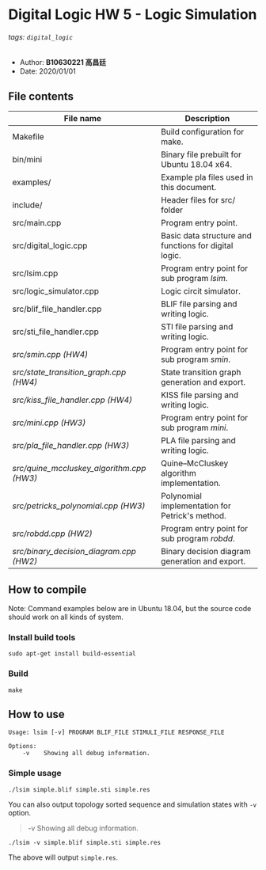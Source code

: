 # Digital Logic HW 5 - Logic Simulation

###### tags: `digital_logic`

- Author: **B10630221 高昌廷**
- Date: 2020/01/01

## File contents

|File name                | Description                                           |
|-------------------------|-------------------------------------------------------|
|Makefile                 | Build configuration for make.                         |
|bin/mini                 | Binary file prebuilt for Ubuntu 18.04 x64.            |
|examples/                | Example pla files used in this document.              |
|include/                 | Header files for src/ folder                          |
|src/main.cpp             | Program entry point.                                  |
|src/digital_logic.cpp    | Basic data structure and functions for digital logic. |
|src/lsim.cpp                              | Program entry point for sub program *lsim*.     |
|src/logic_simulator.cpp                   | Logic circit simulator.                         |
|src/blif_file_handler.cpp                 | BLIF file parsing and writing logic.            |
|src/sti_file_handler.cpp                  | STI file parsing and writing logic.             |
|*src/smin.cpp (HW4)*                      | Program entry point for sub program *smin*.     |
|*src/state_transition_graph.cpp (HW4)*    | State transition graph generation and export.   |
|*src/kiss_file_handler.cpp (HW4)*         | KISS file parsing and writing logic.            |
|*src/mini.cpp (HW3)*                      | Program entry point for sub program *mini*.     |
|*src/pla_file_handler.cpp (HW3)*          | PLA file parsing and writing logic.             |
|*src/quine_mccluskey_algorithm.cpp (HW3)* | Quine–McCluskey algorithm implementation.       |
|*src/petricks_polynomial.cpp (HW3)*       | Polynomial implementation for Petrick's method. |
|*src/robdd.cpp (HW2)*                     | Program entry point for sub program *robdd*.    |
|*src/binary_decision_diagram.cpp (HW2)*   | Binary decision diagram generation and export.  |

## How to compile

Note: Command examples below are in Ubuntu 18.04, but the source code should work on all kinds of system.

### Install build tools

```shell=
sudo apt-get install build-essential
```

### Build

```shell=
make
```

## How to use

```
Usage: lsim [-v] PROGRAM BLIF_FILE STIMULI_FILE RESPONSE_FILE

Options:
    -v    Showing all debug information.
```

### Simple usage

```shell=
./lsim simple.blif simple.sti simple.res
```

You can also output topology sorted sequence and simulation states with `-v` option.
> -v    Showing all debug information.

```shell=
./lsim -v simple.blif simple.sti simple.res
```

The above will output `simple.res`.
